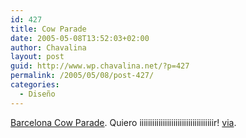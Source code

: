 ```yaml
---
id: 427
title: Cow Parade
date: 2005-05-08T13:52:03+02:00
author: Chavalina
layout: post
guid: http://www.wp.chavalina.net/?p=427
permalink: /2005/05/08/post-427/
categories:
  - Diseño
---
```

<a href="http://barcelona.cowparade.com/" target="_blank">Barcelona Cow Parade</a>. Quiero iiiiiiiiiiiiiiiiiiiiiiiiiiiiiiiiiiir! <a href="http://www.rubenologia.net/noticia.php?id=51" target="_blank">via</a>.